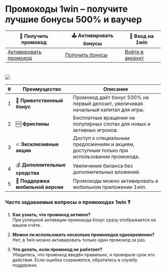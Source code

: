 # Промокоды 1win – получите лучшие бонусы 500% и ваучер

| 🎁 **Получить промокод** | 🕹️ **Активировать бонусы** | 📲 **Вход на 1win** |
|--------------------------|----------------------------|---------------------|
| [Активировать промокод](https://1wqjnb.com/v3/aggressive-casino?p=dyec) | [Получить бонусы](https://1wqjnb.com/v3/aggressive-casino?p=dyec) | [Войти в аккаунт](https://1wqjnb.com/v3/aggressive-casino?p=dyec) |

# <div style="text-align:center"> 
  <a href="https://1wqjnb.com/v3/aggressive-casino?p=dyec"><img src="https://i.postimg.cc/xCrZVd4j/DROP5.jpg" /></a>
</div>


| # | Преимущество | Описание |
|---|--------------|----------|
| 1 | 🎉 **Приветственный бонус** | Промокод даёт бонус 500% на первый депозит, увеличивая начальный капитал для игры. |
| 2 | 🆓 **Фриспины** | Бесплатные вращения на популярных слотах для новых и активных игроков. |
| 3 | 🔥 **Эксклюзивные акции** | Доступ к специальным предложениям и акциям, доступным только при использовании промокода. |
| 4 | 💰 **Дополнительные средства** | Увеличение баланса без дополнительных вложений. |
| 5 | 📲 **Поддержка мобильной версии** | Промокоды можно активировать в мобильном приложении 1win. |

### Часто задаваемые вопросы о промокодах 1win ❓

1. **Как узнать, что промокод активен?**  
   При успешной активации промокода бонус сразу отображается на вашем счёте.

2. **Можно ли использовать несколько промокодов одновременно?**  
   Нет, в 1win можно активировать только один промокод за раз.

3. **Что делать, если промокод не работает?**  
   Убедитесь, что промокод введён правильно, и проверьте срок его действия. Если ошибка сохраняется, обратитесь в службу поддержки.
